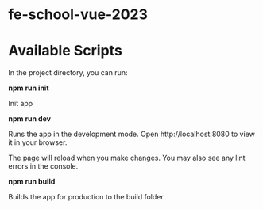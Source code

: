 # fe-school-vue-2023

# Available Scripts
In the project directory, you can run:

**npm run init**

Init app

**npm run dev**

Runs the app in the development mode.
Open http://localhost:8080 to view it in your browser.

The page will reload when you make changes.
You may also see any lint errors in the console.


**npm run build**

Builds the app for production to the build folder.
